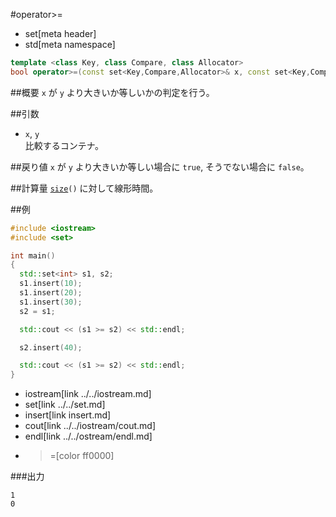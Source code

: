 #operator>=
* set[meta header]
* std[meta namespace]

```cpp
template <class Key, class Compare, class Allocator>
bool operator>=(const set<Key,Compare,Allocator>& x, const set<Key,Compare,Allocator>& y);
```

##概要
`x` が `y` より大きいか等しいかの判定を行う。


##引数
- `x`, `y`<br/>
比較するコンテナ。


##戻り値
`x` が `y` より大きいか等しい場合に `true`, そうでない場合に `false`。


##計算量
[`size`](./size.md)`()` に対して線形時間。


##例
```cpp
#include <iostream>
#include <set>

int main()
{
  std::set<int> s1, s2;
  s1.insert(10);
  s1.insert(20);
  s1.insert(30);
  s2 = s1;

  std::cout << (s1 >= s2) << std::endl;

  s2.insert(40);

  std::cout << (s1 >= s2) << std::endl;
}
```
* iostream[link ../../iostream.md]
* set[link ../../set.md]
* insert[link insert.md]
* cout[link ../../iostream/cout.md]
* endl[link ../../ostream/endl.md]
* >=[color ff0000]

###出力
```
1
0
```
